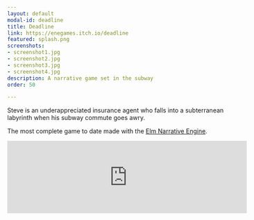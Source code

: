 ```yaml
---
layout: default
modal-id: deadline
title: Deadline
link: https://enegames.itch.io/deadline
featured: splash.png
screenshots:
- screenshot1.jpg
- screenshot2.jpg
- screenshot3.jpg
- screenshot4.jpg
description: A narrative game set in the subway
order: 50

---
```

Steve is an underappreciated insurance agent who falls into a subterranean labyrinth when his subway commute goes awry.

The most complete game to date made with the
[Elm Narrative Engine](https://enegames.itch.io/elm-narrative-engine).

<iframe src="https://itch.io/embed/886560?bg_color=000000&amp;fg_color=ffffff&amp;link_color=FFA500&amp;border_color=333333" width="552" height="167" frameborder="0"><a href="https://enegames.itch.io/deadline">Deadline by enegames, slowey_joey</a></iframe>

